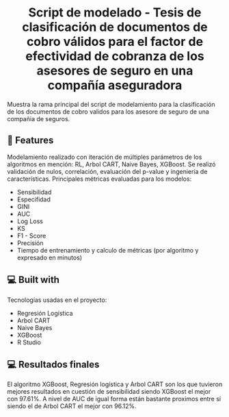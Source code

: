 <h1 align="center" id="title">Script de modelado - Tesis de clasificación de documentos de cobro válidos para el factor de efectividad de cobranza de los asesores de seguro en una compañía aseguradora</h1>

<p id="description">Muestra la rama principal del script de modelamiento para la clasificación de los documentos de cobro validos para los asesore de seguro de una compañia de seguros.</p>

  
  
<h2>🧐 Features</h2>

Modelamiento realizado con iteración de múltiples parámetros de los algoritmos en mención: RL, Arbol CART, Naive Bayes, XGBoost. Se realizó validación de nulos, correlación, evaluación del p-value y ingeniería de características. Principales métricas evaluadas para los modelos: 

* Sensibilidad
* Especifidad
* GINI
* AUC
* Log Loss 
* KS
* F1 - Score
* Precisión
* Tiempo de entrenamiento y calculo de métricas (por algoritmo y expresado en minutos)
  
<h2>💻 Built with</h2>

Tecnologías usadas en el proyecto:

*   Regresión Logística
*   Arbol CART
*   Naive Bayes
*   XGBoost
*   R Studio

<h2>💻 Resultados finales</h2>

El algoritmo XGBoost, Regresión logística y Arbol CART son los que tuvieron mejores resultados en cuestión de sensibilidad siendo XGBoost el mejor con 97.61%. A nivel de AUC de igual forma están bastante proximos entre sí siendo el de Arbol CART el mejor con 96.12%.